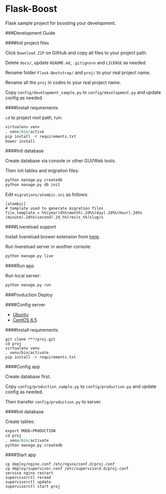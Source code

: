 Flask-Boost
===============

Flask sample project for boosting your development.

###Development Guide

####Init project files

Click `Download ZIP` on GitHub and copy all files to your project path.

Delete `docs/`, update `README.md`, `.gitignore` and `LICENSE` as needed.

Rename folder `Flask-Bootstrap/` and `proj/` to your real project name.

Rename all the `proj` in codes to your real project name.

Copy `config/development_sample.py` to `config/development.py` and update config as needed.

####Install requirements

`cd` to project root path, run:
 
```py
virtualenv venv
. venv/bin/active
pip install -r requirements.txt
bower install
```

####Init database

Create database via console or other GUI/Web tools.

Then init tables and migration files:

```py
python manage.py createdb
python manage.py db init
```

Edit `migrations/alembic.ini` as follows:

```
[alembic]
# template used to generate migration files
file_template = %%(year)d%%(month).2d%%(day).2d%%(hour).2d%%(minute).2d%%(second).2d_%%(rev)s_%%(slug)s
```

####Livereload support

Install livereload brower extension from [here](http://feedback.livereload.com/knowledgebase/articles/86242-how-do-i-install-and-use-the-browser-extensions-).

Run livereload server in another console:

```py
python manage.py live
```

####Run app

Run local server:

```py
python manage.py run
```

###Production Deploy

####Config server

* [Ubuntu](http://wiki.hustlzp.com/post/ubuntu-server-config)
* [CentOS 6.5](http://wiki.hustlzp.com/post/linux/centos)

####Install requirements

```
git clone ***/proj.git
cd proj
virtualenv venv
. venv/bin/activate
pip install -r requirements.txt
```

####Config app

Create database first.

Copy `config/production_sample.py` to `config/production.py` and update config as needed.

Then transfer `config/production.py` to server.

####Init database

Create tables:

```py
export MODE=PRODUCTION
cd proj
. venv/bin/activate
python manage.py createdb
```

####Start app

```
cp deploy/nginx.conf /etc/nginx/conf.d/proj.conf
cp deploy/supervisor.conf /etc/supervisord.d/proj.conf
service nginx restart
supervisorctl reread
supervisorctl update
supervisorctl start proj
```
